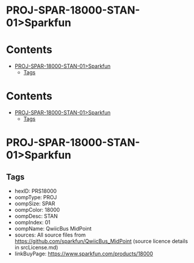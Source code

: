 
PROJ-SPAR-18000-STAN-01>Sparkfun
================================

Contents
========

* [PROJ-SPAR-18000-STAN-01>Sparkfun](#proj-spar-18000-stan-01sparkfun)
	* [Tags](#tags)

Contents
========

* [PROJ-SPAR-18000-STAN-01>Sparkfun](#proj-spar-18000-stan-01sparkfun)
	* [Tags](#tags)

# PROJ-SPAR-18000-STAN-01>Sparkfun

## Tags

- hexID: PRS18000
- oompType: PROJ
- oompSize: SPAR
- oompColor: 18000
- oompDesc: STAN
- oompIndex: 01
- oompName: QwiicBus MidPoint
- sources: All source files from https://github.com/sparkfun/QwiicBus_MidPoint (source licence details in srcLicense.md)
- linkBuyPage: https://www.sparkfun.com/products/18000
